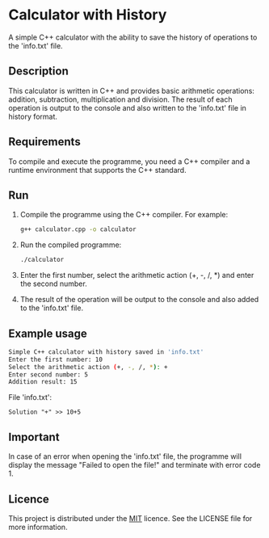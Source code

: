 # Calculator with History

A simple C++ calculator with the ability to save the history of operations to the 'info.txt' file.

## Description

This calculator is written in C++ and provides basic arithmetic operations: addition, subtraction, multiplication and division. The result of each operation is output to the console and also written to the 'info.txt' file in history format.

## Requirements

To compile and execute the programme, you need a C++ compiler and a runtime environment that supports the C++ standard.

## Run

1. Compile the programme using the C++ compiler. For example:

   ```bash
   g++ calculator.cpp -o calculator
   ```

2. Run the compiled programme:

   ```bash
   ./calculator
   ```

3. Enter the first number, select the arithmetic action (+, -, /, *) and enter the second number.

4. The result of the operation will be output to the console and also added to the 'info.txt' file.

## Example usage

```bash
Simple C++ calculator with history saved in 'info.txt'
Enter the first number: 10
Select the arithmetic action (+, -, /, *): +
Enter second number: 5
Addition result: 15
```

File 'info.txt':

```
Solution "+" >> 10+5
```

## Important

In case of an error when opening the 'info.txt' file, the programme will display the message "Failed to open the file!" and terminate with error code 1.

## Licence

This project is distributed under the [MIT](LICENSE) licence. See the LICENSE file for more information.

